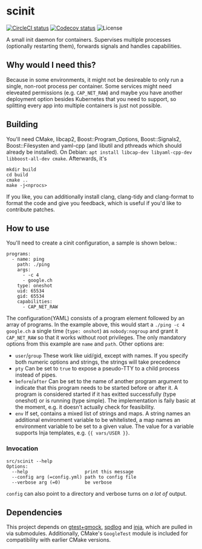 # scinit
[![CircleCI status](https://img.shields.io/circleci/project/github/uubk/scinit/master.svg?style=shield)](https://circleci.com/gh/uubk/cinit/tree/master)
[![Codecov status](https://img.shields.io/codecov/c/github/uubk/scinit/master.svg?style=popout)](https://codecov.io/gh/uubk/scinit)
![License](https://img.shields.io/github/license/uubk/scinit.svg?style=popout)

A small init daemon for containers. Supervises multiple processes (optionally restarting
them), forwards signals and handles capabilities.

## Why would I need this?
Because in some environments, it might not be desireable to only run a single, non-root
process per container. Some services might need eleveated permissions (e.g. `CAP_NET_RAW`)
and maybe you have another deployment option besides Kubernetes that you need to support,
so splitting every app into multiple containers is just not possible.

## Building
You'll need CMake, libcap2, Boost::Program_Options, Boost::Signals2, Boost::Filesysten
and yaml-cpp (and libutil and pthreads which should already be installed). On Debian:
`apt install libcap-dev libyaml-cpp-dev libboost-all-dev cmake`. Afterwards, it's
```
mkdir build
cd build
cmake ..
make -j<nprocs>
```
If you like, you can additionally install clang, clang-tidy and clang-format to format
the code and give you feedback, which is useful if you'd like to contribute patches.

## How to use
You'll need to create a cinit configuration, a sample is shown below.:
```
programs:
  - name: ping
    path: ./ping
    args:
      - -c 4
      - google.ch
    type: oneshot
    uid: 65534
    gid: 65534
    capabilities:
      - CAP_NET_RAW
```
The configuration(YAML) consists of a program element followed by an array of programs.
In the example above, this would start a `./ping -c 4 google.ch` a single time (`type: onshot`) as
`nobody:nogroup` and grant it `CAP_NET_RAW` so that it works without root privileges.
The only mandatory options from this example are `name` and `path`. Other options are:

* `user`/`group` These work like uid/gid, except with names. If you specify both numeric options and strings, the strings will take precedence
* `pty` Can be set to `true` to expose a pseudo-TTY to a child process instead of pipes.
* `before`/`after` Can be set to the name of another program argument to indicate that this program needs to be started before or after it. A program is considered started if it has exitted successfully (type oneshot) or is running (type simple). The implementation is faily basic at the moment, e.g. it doesn't actually check for feasibility.
* `env` If set, contains a mixed list of strings and maps. A string names an additional environment variable to be whitelisted, a map names an environment variable to be set to a given value. The value for a variable supports Inja templates, e.g. `{{ vars/USER }}`.

### Invocation
```
src/scinit --help 
Options:
  --help                     print this message
  --config arg (=config.yml) path to config file
  --verbose arg (=0)         be verbose
```
`config` can also point to a directory and verbose turns on *a lot of* output.


## Dependencies
This project depends on [gtest+gmock](https://github.com/google/googletest), 
[spdlog](https://github.com/gabime/spdlog) and [inja](https://github.com/uubk/inja),
which are pulled in via submodules. Additionally, CMake's `GoogleTest` module is 
included for compatibility with earlier CMake versions.